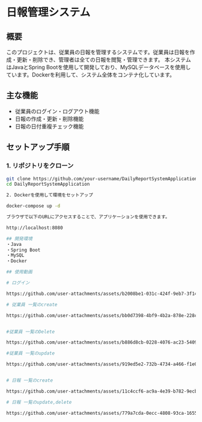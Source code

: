 # 日報管理システム

## 概要

このプロジェクトは、従業員の日報を管理するシステムです。従業員は日報を作成・更新・削除でき、管理者は全ての日報を閲覧・管理できます。
本システムはJavaとSpring Bootを使用して開発しており、MySQLデータベースを使用しています。Dockerを利用して、システム全体をコンテナ化しています。

## 主な機能

- 従業員のログイン・ログアウト機能
- 日報の作成・更新・削除機能
- 日報の日付重複チェック機能

## セットアップ手順

### 1. リポジトリをクローン

```bash
git clone https://github.com/your-username/DailyReportSystemApplication.git
cd DailyReportSystemApplication

2. Dockerを使用して環境をセットアップ

docker-compose up -d

ブラウザで以下のURLにアクセスすることで、アプリケーションを使用できます。

http://localhost:8080

## 開発環境
・Java
・Spring Boot
・MySQL
・Docker

## 使用動画

# ログイン

https://github.com/user-attachments/assets/b2008be1-031c-424f-9eb7-3f1466399374

# 従業員 一覧のcreate

https://github.com/user-attachments/assets/bb0d7398-4bf9-4b2a-878e-228c874137ce


#従業員 一覧のDelete

https://github.com/user-attachments/assets/b886d8cb-0228-4076-ac23-5409130e4b14

#従業員 一覧のupdate

https://github.com/user-attachments/assets/919ed5e2-732b-4734-a466-f1e06680057e


# 日報 一覧のcreate

https://github.com/user-attachments/assets/11c4ccf6-ac9a-4e39-b782-9ecb5314ee32

# 日報 一覧のupdate,delete

https://github.com/user-attachments/assets/779a7cda-0ecc-4808-93ca-1655c199e62c

